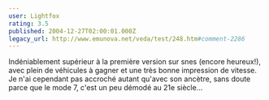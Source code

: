 ```yaml
---
user: Lightfox
rating: 3.5
published: 2004-12-27T02:00:01.000Z
legacy_url: http://www.emunova.net/veda/test/248.htm#comment-2286
---
```

Indéniablement supérieur à la première version sur snes (encore heureux!), avec plein de véhicules à gagner et une très bonne impression de vitesse. Je n'ai cependant pas accroché autant qu'avec son ancètre, sans doute parce que le mode 7, c'est un peu démodé au 21e siècle...